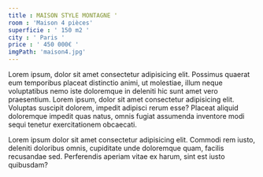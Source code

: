 ```yaml
---
title : MAISON STYLE MONTAGNE '
room : 'Maison 4 pièces'
superficie : ' 150 m2 '
city : ' Paris '
price : ' 450 000€ '
imgPath: 'maison4.jpg'
---
```


Lorem ipsum, dolor sit amet consectetur adipisicing elit. Possimus quaerat eum temporibus placeat distinctio animi, ut molestiae, illum neque voluptatibus nemo iste doloremque in deleniti hic sunt amet vero praesentium. Lorem ipsum, dolor sit amet consectetur adipisicing elit. Voluptas suscipit dolorem, impedit adipisci rerum esse? Placeat aliquid doloremque impedit quas natus, omnis fugiat assumenda inventore modi sequi tenetur exercitationem obcaecati.

Lorem ipsum dolor sit amet consectetur adipisicing elit. Commodi rem iusto, deleniti doloribus omnis, cupiditate unde doloremque quam, facilis recusandae sed. Perferendis aperiam vitae ex harum, sint est iusto quibusdam?